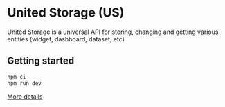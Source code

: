 # United Storage (US)

United Storage is a universal API for storing, changing and getting various entities (widget, dashboard, dataset, etc)

## Getting started

```sh
npm ci
npm run dev
```

[More details](https://github.com/datalens-tech/datalens)
